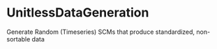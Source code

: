 # UnitlessDataGeneration
Generate Random (Timeseries) SCMs that produce standardized, non-sortable data
